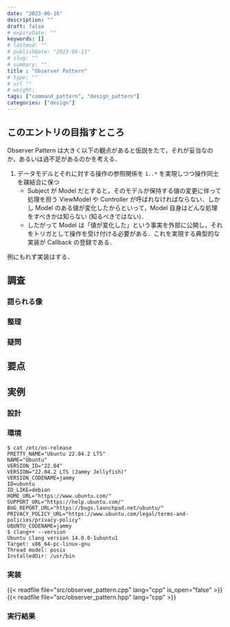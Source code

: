 ```yaml
---
date: "2023-06-16"
description: ""
draft: false
# expiryDate: ""
keywords: []
# lastmod: ""
# publishDate: "2023-06-13"
# slug: ""
# summary: ""
title : "Observer Pattern"
# type: ""
# url ""
# weight: 
tags: ["command_pattern", "design_pattern"]
categories: ["design"]
---
```


## このエントリの目指すところ

Observer Pattern は大きく以下の観点があると仮説をたて，それが妥当なのか，あるいは過不足があるのかを考える．

1. データモデルとそれに対する操作の参照関係を `1..*` を実現しつつ操作同士を疎結合に保つ
   - Subject が Model だとすると，そのモデルが保持する値の変更に伴って処理を担う ViewModel や Controller が呼ばれなければならない．しかし Model のある値が変化したからといって，Model 自身はどんな処理をすべきかは知らない (知るべきではない)．
   - したがって Model は「値が変化した」という事実を外部に公開し，それをトリガとして操作を受け付ける必要がある．これを実現する典型的な実装が Callback の登録である．

例にもれず実装はする．

## 調査

### 語られる像

### 整理

### 疑問

## 要点

## 実例

### 設計

### 環境

```
$ cat /etc/os-release 
PRETTY_NAME="Ubuntu 22.04.2 LTS"
NAME="Ubuntu"
VERSION_ID="22.04"
VERSION="22.04.2 LTS (Jammy Jellyfish)"
VERSION_CODENAME=jammy
ID=ubuntu
ID_LIKE=debian
HOME_URL="https://www.ubuntu.com/"
SUPPORT_URL="https://help.ubuntu.com/"
BUG_REPORT_URL="https://bugs.launchpad.net/ubuntu/"
PRIVACY_POLICY_URL="https://www.ubuntu.com/legal/terms-and-policies/privacy-policy"
UBUNTU_CODENAME=jammy
$ clang++ --version
Ubuntu clang version 14.0.0-1ubuntu1
Target: x86_64-pc-linux-gnu
Thread model: posix
InstalledDir: /usr/bin
```

### 実装

{{< readfile file="src/observer_pattern.cpp" lang="cpp" is_open="false" >}}
{{< readfile file="src/observer_pattern.hpp" lang="cpp" >}}

### 実行結果

```
```

